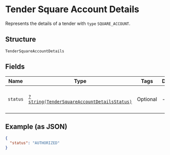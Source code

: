 
# Tender Square Account Details

Represents the details of a tender with `type` `SQUARE_ACCOUNT`.

## Structure

`TenderSquareAccountDetails`

## Fields

| Name | Type | Tags | Description | Getter | Setter |
|  --- | --- | --- | --- | --- | --- |
| `status` | [`?string(TenderSquareAccountDetailsStatus)`](../../doc/models/tender-square-account-details-status.md) | Optional | - | getStatus(): ?string | setStatus(?string status): void |

## Example (as JSON)

```json
{
  "status": "AUTHORIZED"
}
```

